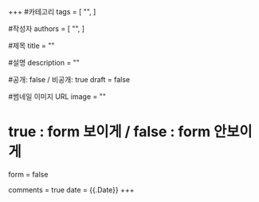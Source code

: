 +++
#카테고리
tags = [
    "",
]

#작성자
authors = [
    "",
]

#제목
title = ""

#설명
description = ""

#공개: false / 비공개: true
draft = false

#썸네일 이미지 URL
image = ""

# true : form 보이게 / false : form 안보이게
form = false

comments = true
date = {{.Date}}
+++

<!-- 게시글 내용 -->
